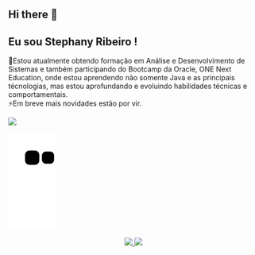 ## Hi there 👋

<!--
**stephany-ribeiro-dev/stephany-ribeiro-dev** is a ✨ _special_ ✨ repository because its `README.md` (this file) appears on your GitHub profile.

Here are some ideas to get you started:

- 🔭 I’m currently working on ...
- 🌱 I’m currently learning ...
- 👯 I’m looking to collaborate on ...
- 🤔 I’m looking for help with ...
- 💬 Ask me about ...
- 📫 How to reach me: ...
- 😄 Pronouns: ...
- ⚡ Fun fact: ...
-->
## Eu sou Stephany Ribeiro !

🌱Estou atualmente obtendo formação em Análise e Desenvolvimento de Sistemas e também participando do Bootcamp da Oracle, ONE Next Education, onde estou aprendendo não somente Java e as principais técnologias, mas estou aprofundando e evoluindo habilidades técnicas e comportamentais. <br>
⚡Em breve mais novidades estão por vir. 


<div> 
  <a href="https://www.linkedin.com/in/stephany-ribeiro-dev/" target="_blank"><img src="https://img.shields.io/badge/LinkedIn-0077B5?style=for-the-badge&logo=linkedin&logoColor=white" target="_blank"></a>
 </div>


 ![Snake animation](https://github.com/stephany-ribeiro-dev/stephany-ribeiro-dev/blob/output/github-contribution-grid-snake.svg) 
</div>

<div align="center">
  <a href="https://github.com/stephany-ribeiro-dev">
  <img height="180em" src="https://github-readme-stats.vercel.app/api?username=stephany-ribeiro-dev&show_icons=true&theme=dracula&include_all_commits=true&count_private=true"/>

  <img height="180em" src="https://github-readme-stats.vercel.app/api/top-langs/?username=stephany-ribeiro-dev&layout=compact&langs_count=7&theme=dracula"/>
</div>
   


